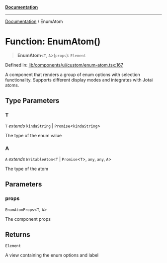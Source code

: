 [**Documentation**](../README.md)

***

[Documentation](../README.md) / EnumAtom

# Function: EnumAtom()

> **EnumAtom**\<`T`, `A`\>(`props`): `Element`

Defined in: [lib/components/ui/custom/enum-atom.tsx:167](https://github.com/aldesgroup/goaldn/blob/6a7943d02984b1a6b41d76a3a483a1484b644076/lib/components/ui/custom/enum-atom.tsx#L167)

A component that renders a group of enum options with selection functionality.
Supports different display modes and integrates with Jotai atoms.

## Type Parameters

### T

`T` *extends* `kindaString` \| `Promise`\<`kindaString`\>

The type of the enum value

### A

`A` *extends* `WritableAtom`\<`T` \| `Promise`\<`T`\>, `any`, `any`, `A`\>

The type of the atom

## Parameters

### props

`EnumAtomProps`\<`T`, `A`\>

The component props

## Returns

`Element`

A view containing the enum options and label

